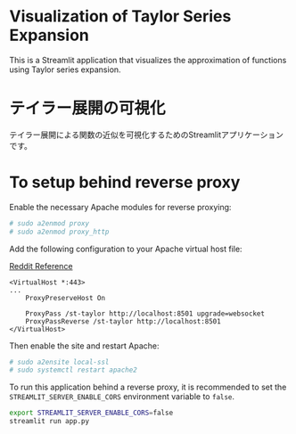 # Visualization of Taylor Series Expansion

This is a Streamlit application that visualizes the approximation of functions using Taylor series expansion.

# テイラー展開の可視化

テイラー展開による関数の近似を可視化するためのStreamlitアプリケーションです。

# To setup behind reverse proxy

Enable the necessary Apache modules for reverse proxying:
```bash
# sudo a2enmod proxy
# sudo a2enmod proxy_http
```

Add the following configuration to your Apache virtual host file:

[Reddit Reference](https://www.reddit.com/r/StreamlitOfficial/comments/1ixw4lc/white_page_streamlit_behind_reverse_proxy/)

```
<VirtualHost *:443>
...
    ProxyPreserveHost On

    ProxyPass /st-taylor http://localhost:8501 upgrade=websocket
    ProxyPassReverse /st-taylor http://localhost:8501
</VirtualHost>
```

Then enable the site and restart Apache:
```bash
# sudo a2ensite local-ssl
# sudo systemctl restart apache2
```

To run this application behind a reverse proxy,
it is recommended to set the `STREAMLIT_SERVER_ENABLE_CORS` environment variable to `false`.

```bash
export STREAMLIT_SERVER_ENABLE_CORS=false
streamlit run app.py
```

